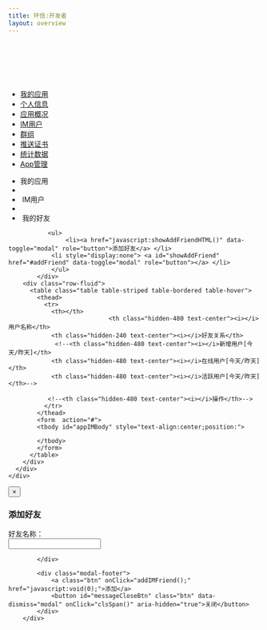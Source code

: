 ```yaml
---
title: 环信:开发者
layout: overview
---
```


 
<link href="/assets/css/bootstrap-2.3.2.min.css" rel="stylesheet" type="text/css" media="screen"/>
<link href="/assets/css/bootstrap-responsive-2.3.2.min.css" rel="stylesheet" type="text/css" media="screen"/>
<link href="/assets/css/font-awesome-3.1.0.min.css" rel="stylesheet" type="text/css" media="screen"/>
<link href="/assets/css/ace.min.css" rel="stylesheet" type="text/css" media="screen"/>
<link href="/assets/css/ace-responsive.min.css" rel="stylesheet" type="text/css" media="screen"/>
<link href="/assets/css/ace-skins.min.css" rel="stylesheet" type="text/css" media="screen"/>
<link href="/assets/css/management.css" rel="stylesheet" type="text/css" media="screen"/>
<link href="/assets/css/manage.css" rel="stylesheet" type="text/css" media="screen"/>


<style type="text/css">
	.row-fluid td{ text-align:center;}
	.row-fluid a{ margin:auto;}
	.row-fluid dt{float:left;}
	.row-fluid dd{float:left;}
	.a_button:link{ text-decoration:none;}
	.a_button:hover{ background-color:#2283c5;}
</style>

<script src="/assets/js/jquery-1.7.2.min.js"></script>
<script src="/assets/js/bootstrap-2.3.2.min.js"></script>
<script src="/assets/js/jquery.cookie-1.3.js"></script>
<script src="/assets/js/json2.js"></script>
<script src="/assets/js/ace-elements.min.js"></script>
<script src="/assets/js/ace.min.js"></script>
<script src="/assets/js/management.js"></script>
<script src="/assets/js/layer/layer.min.js"></script>
<script tyep="text/javascript">
	var appUuid = getQueryString('appUuid');
	$(function(){
		if (!getToken() || getToken()==''){
			logout();
		}
	});	
	
	// 上一页数据
	function getPrevAppUserList(){
		getAppUserList(appUuid,'forward');
	}
	// 下一页数据
	function getNextAppUserList(){
		getAppUserList(appUuid,'next');
	}// 应用概述页
	function toApppofile(){
	
		window.location.href = '/console/app_profile/index.html?appUuid='+appUuid;
	}
	
	// 用户管理页
	function toAppUsersPage(){
		window.location.href = '/console/app_users/index.html?appUuid='+appUuid;
	}
	
	// 群组管理页
	function togroupAppAdmin(){
		window.location.href = '/console/app_group/index.html?appUuid='+appUuid;
	}
	
	// 推送证书管理页
	function toAppCredentialsPage(){
		window.location.href = '/console/app_credentials/index.html?appUuid='+appUuid;
	}
	// 数据统计页面
	function toApppofileCounter(){
		window.location.href = '/console/app_profile_counter/index.html?appUuid='+appUuid;
	}
	
	// 应用管理员创建页面
	function toCreateAppAdmin(){
		window.location.href = '/console/app_admin_create/index.html?appUuid='+appUuid;
	}
	
	//管理员列表页面
	function toAppUserAdmin(){
		window.location.href = '/console/app_users_admin/index.html?appUuid='+appUuid;
	}// 去除字符串中所有空格
	function removeAllSpace(str) {
	  	return str.replace(/\s+/g, "");
	}
</script>
<script type="text/javascript">
	$(function(){
		if (!getToken() || getToken()==''){
			logout();
		}

		var appUuid = getQueryString('appUuid');
		getAppProfileA(appUuid);
		var owner_username = getQueryString('owner_username');
		getAppIMList(appUuid,owner_username);
		
	});
	function showAddFriendHTML(){
		var appUuid = getQueryString('appUuid');
		var owner_username = getQueryString('owner_username');
		showAddFriend(appUuid,owner_username);
	}
	// 获取app详情:org管理员登录
	function getAppProfileA(appUuid){
	// 获取token
	var owner_username = getQueryString('owner_username');
	var access_token = $.cookie('access_token');
	var cuser = $.cookie('cuser');
	var orgName = $.cookie('orgName');
	if(!access_token || access_token==''){
		alert('提示\n\n会话已失效,请重新登录!');
		window.location.href = 'login';
	} else {
		// 获取app基本信息
		$.ajax({
			url:baseUrl + '/management/organizations/' + orgName + '/applications/' + appUuid,
			type:'GET',
			headers:{
				'Authorization':'Bearer ' + access_token,
				'Content-Type':'application/json'
			},
			error: function(jqXHR, textStatus, errorThrown) {
				//alert('提示\n\n数据加载失败,可能是网络原因，请稍后重试!');
			},
			success: function(respData, textStatus, jqXHR) {
				$(respData.entities).each(function(){
					var uuid = this.uuid;
					var name = this.name;
					var created = format(this.created);
					var modified = format(this.modified);
					var applicationName = this.applicationName;
					var organizationName = this.organizationName;
					var allowOpen = this.allow_open_registration?'开放注册':'授权注册';
					var tag = this.allow_open_registration?'0':'1';
					$('#showName').text(applicationName);
					$('#showUsername').text(owner_username);
					
				});
			}
		});
		}
	}
	
</script>
<div>
<div id="main-container" class="container-fluid"> <a href="javascript:void(0);" id="menu-toggler"> <span></span> </a>
  <div id="sidebar">
    <div id="sidebar-shortcuts">
      <div style="min-height: 40px;" id="sidebar-shortcuts-large"> </div>
      <div style="min-height: 40px;" id="sidebar-shortcuts-mini"> </div>
    </div>
    <ul class="nav nav-list">
			<li> <a href="/console/app_list" target="_self"> <i class="icon-ambulance"></i> <span>我的应用</span> </a></li>
			<li> <a href="/console/admin_home" target="_self"> <i class="icon-user"></i> <span>个人信息</span> </a></li>
			<li> <a href="javascript:toApppofile()" target="_self"> <i class="icon-info-sign"></i><span>应用概况</span> </a></li>
			<li class="active"> <a href="javascript:toAppUsersPage()" target="_self"> <i class="icon-user-md"></i><span>IM用户</span> </a></li>
			<li> <a href="javascript:togroupAppAdmin()" target="_self"> <i class="icon-group"></i><span>群组</span> </a></li>
			<li> <a href="javascript:toAppCredentialsPage()" target="_self"> <i class="icon-fighter-jet"></i><span>推送证书</span> </a></li>
			<li> <a href="javascript:toApppofileCounter()" target="_self"> <i class="icon-bar-chart"></i><span>统计数据</span> </a></li>
			<li> <a href="javascript:toAppUserAdmin()" target="_self"> <i class="icon-cog"></i><span>App管理</span> </a></li>
    </ul>
    <div id="sidebar-collapse"> <i class="icon-double-angle-left"></i> </div>
  </div>
  <div class="clearfix" id="main-content">
    <div id="breadcrumbs">
      <ul class="breadcrumb">
        <li> <i class="icon-home"></i>  我的应用 &nbsp; </li><li><span class="divider"> <i class="icon-angle-right"></i> </span>&nbsp;
        	<a href="javascript:toApppofile()"><span id="showName"></span></a>&nbsp;</li><li><span class="divider"> <i class="icon-angle-right"></i> </span>&nbsp;IM用户</span>&nbsp;</li><li><span class="divider"> <i class="icon-angle-right"></i> </span>&nbsp;<span id="showUsername"></span>&nbsp;</li><li><span class="divider"> <i class="icon-angle-right"></i> </span>&nbsp;我的好友</span>&nbsp;</li>
      </ul>
    </div>
    <div class="clearfix" id="page-content">
      <div class="row-fluid">
			<div class="pagination pagination-left">
      		
		       <ul>
        			<li><a href="javascript:showAddFriendHTML()" data-toggle="modal" role="button">添加好友</a> </li>
             	<li style="display:none"> <a id="showAddFriend" href="#addFriend" data-toggle="modal" role="button"></a> </li>
      			</ul>
    		</div>
        <div class="row-fluid">
          <table class="table table-striped table-bordered table-hover">
            <thead>
              <tr>
              	<th></th>
								<th class="hidden-480 text-center"><i></i>用户名称</th>
                <th class="hidden-240 text-center"><i></i>好友关系</th>
                 <!--<th class="hidden-480 text-center"><i></i>新增用户[今天/昨天]</th>
               	<th class="hidden-480 text-center"><i></i>在线用户[今天/昨天]</th>
               	<th class="hidden-480 text-center"><i></i>活跃用户[今天/昨天]</th>-->
               	
               <!--<th class="hidden-480 text-center"><i></i>操作</th>-->
              </tr>
            </thead>
            <form  action="#">
            <tbody id="appIMBody" style="text-align:center;position:"> 
            	
            </tbody>
            </form>
          </table>
        </div>
      </div>
    </div>
  </div>
</div>
          <!--添加好友-->
				<div id="addFriend" class="modal hide fade" tabindex="-1" role="dialog" aria-labelledby="myModalLabel" aria-hidden="true">
			<div class="modal-header">
				<button id="closeButn" type="button" class="close" data-dismiss="modal" aria-hidden="true">×</button>
				<h3 id="myModalLabel">添加好友</h3>
			</div>
			<div class="modal-body">
				<div class="row-fluid">
					<div class="span12">
						<div class="control-group">
							<label class="control-label" for="messegeContent">好友名称：</label>
							<div class="controls">
                            	<input type="text" id="friendUsername" name="friendUsername" value=""/>
								<input type="hidden" id="usernameFriend" name="usernameFriend" value=""/>
								<input type="hidden" id="appUuidFriend" name="appUuidFriend" value=""/>
							</div>
						</div>
					</div>
				</div>
		
			</div>
			
			<div class="modal-footer"> 
				<a class="btn" onClick="addIMFriend();" href="javascript:void(0);">添加</a>
				<button id="messageCloseBtn" class="btn" data-dismiss="modal" onClick="clsSpan()" aria-hidden="true">关闭</button>
			</div>
		</div>
</div>